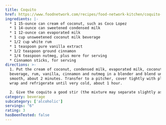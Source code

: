 ```yaml
---
title: Coquito
href: https://www.foodnetwork.com/recipes/food-network-kitchen/coquito-7436353
ingredients: |-
  * 1 15-ounce can cream of coconut, such as Coco Lopez
  * 1 14-ounce can sweetened condensed milk
  * 1 12-ounce can evaporated milk
  * 1 cup unsweetened coconut milk beverage
  * 1/2 cup white rum
  * 1 teaspoon pure vanilla extract
  * 1/2 teaspoon ground cinnamon
  * 1/4 teaspoon nutmeg, plus more for serving
  * Cinnamon sticks, for serving
directions: >-
  1. Put the cream of coconut, condensed milk, evaporated milk, coconut milk
  beverage, rum, vanilla, cinnamon and nutmeg in a blender and blend until
  smooth, about 2 minutes. Transfer to a pitcher, cover tightly with plastic
  wrap and refrigerate until very cold, about 1 hour.

  2. Give the coquito a good stir (the mixture may separate slightly as it sits). Pour into individual mugs or glasses, top with more nutmeg and serve with a cinnamon stick.
category: beverage
subcategory: ['alcoholic']
servings: "6"
rating: 3
hasBeenTested: false
---
```


